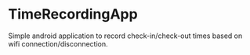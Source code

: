 TimeRecordingApp
================

Simple android application to record check-in/check-out times based on wifi connection/disconnection.

